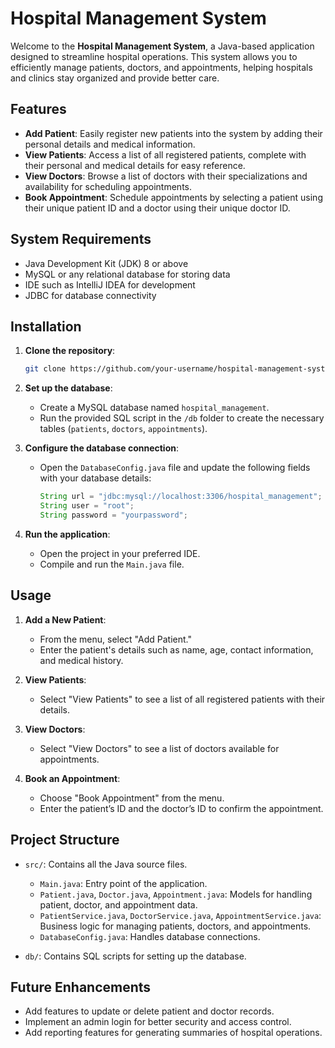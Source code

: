 # Hospital Management System

Welcome to the **Hospital Management System**, a Java-based application designed to streamline hospital operations. This system allows you to efficiently manage patients, doctors, and appointments, helping hospitals and clinics stay organized and provide better care.

## Features

- **Add Patient**: Easily register new patients into the system by adding their personal details and medical information.
- **View Patients**: Access a list of all registered patients, complete with their personal and medical details for easy reference.
- **View Doctors**: Browse a list of doctors with their specializations and availability for scheduling appointments.
- **Book Appointment**: Schedule appointments by selecting a patient using their unique patient ID and a doctor using their unique doctor ID.

## System Requirements

- Java Development Kit (JDK) 8 or above
- MySQL or any relational database for storing data
- IDE such as IntelliJ IDEA for development
- JDBC for database connectivity

## Installation

1. **Clone the repository**:
   ```bash
   git clone https://github.com/your-username/hospital-management-system.git
   ```

2. **Set up the database**:
   - Create a MySQL database named `hospital_management`.
   - Run the provided SQL script in the `/db` folder to create the necessary tables (`patients`, `doctors`, `appointments`).

3. **Configure the database connection**:
   - Open the `DatabaseConfig.java` file and update the following fields with your database details:
     ```java
     String url = "jdbc:mysql://localhost:3306/hospital_management";
     String user = "root";
     String password = "yourpassword";
     ```

4. **Run the application**:
   - Open the project in your preferred IDE.
   - Compile and run the `Main.java` file.

## Usage

1. **Add a New Patient**:
   - From the menu, select "Add Patient."
   - Enter the patient's details such as name, age, contact information, and medical history.

2. **View Patients**:
   - Select "View Patients" to see a list of all registered patients with their details.

3. **View Doctors**:
   - Select "View Doctors" to see a list of doctors available for appointments.

4. **Book an Appointment**:
   - Choose "Book Appointment" from the menu.
   - Enter the patient’s ID and the doctor’s ID to confirm the appointment.

## Project Structure

- `src/`: Contains all the Java source files.
  - `Main.java`: Entry point of the application.
  - `Patient.java`, `Doctor.java`, `Appointment.java`: Models for handling patient, doctor, and appointment data.
  - `PatientService.java`, `DoctorService.java`, `AppointmentService.java`: Business logic for managing patients, doctors, and appointments.
  - `DatabaseConfig.java`: Handles database connections.

- `db/`: Contains SQL scripts for setting up the database.

## Future Enhancements

- Add features to update or delete patient and doctor records.
- Implement an admin login for better security and access control.
- Add reporting features for generating summaries of hospital operations.

#
